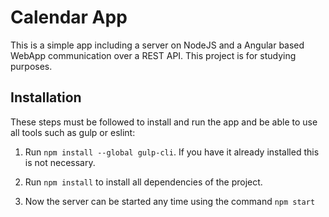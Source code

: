 # Calendar App

This is a simple app including a server on NodeJS and a Angular based WebApp communication over a REST API. This project is for studying purposes.

## Installation
These steps must be followed to install and run the app and be able to use all tools 
such as gulp or eslint:
1. Run ``npm install --global gulp-cli``. If you have it already installed this is not 
necessary.

2. Run ``npm install`` to install all dependencies of the project. 

3. Now the server can be started any time using the command ``npm start``